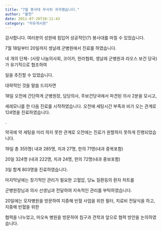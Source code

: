 ```yaml
---
title: "7월 봉사대 무사히 귀국했습니다."
author: "활천"
date: 2011-07-26T10:11:43
category: "자유게시판"
---
```


감사합니다. 여러분의 성원에 힘입어 성공적인(?) 봉사대를 마칠 수 있었습니다.

7월 18일부터 20일까지 셍날레 군병원에서 진료를 하였습니다.

네 개의 단체- (사랑 나눔의사회, 코이카, 한라협회, 셍날레 군병원과 라오스 보건 당국)가 유기적으로 협조하여

일을 추진할 수 있었습니다.

대략적인 것을 말씀 드리자면

18일 오전에 간단하게 군병원장, 담당의사, 주보건당국에서 파견된 의사 2분을 모시고,

세레모니를 한 다음 진료를 시작하였습니다. 오전에 세팅시간 부족과 비가 오는 관계로 124명을 진료하였습니다.

.

약국에 약 세팅을 미리 하지 못한 관계로 오전에는 진료가 원할하지 못하게 진행되었습니다.

19일 총 355명( 내과 285명, 치과 27명, 한의 71명(내과 중복포함)

20일 324명 (내과 222명, 치과 24명, 한의 72명(내과 중보포함)

3일 합계 803명을 진료하였습니다.

마지막날에는 장기적인 관리가 필요한 고혈압, 당뇨 질환등의 환자 차트를

군병원장님과 의사 선생님과 전달하여 지속적인 관리를 부탁하였습니다.

20일에는 모자병원을 방문하여 지중해 빈혈 사업을 위한 필터, 치료비 전달식을 하고, 지중해 빈혈을 위한

협력을 나누었고, 마오속 병원을 방문하여 침구과 견학과 앞으로 협력 방안을 논의하였습니다.
